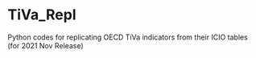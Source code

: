 # TiVa_Repl
Python codes for replicating OECD TiVa indicators from their ICIO tables (for 2021 Nov Release)
